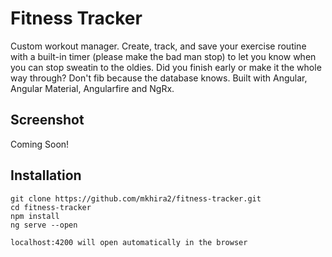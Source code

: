 # Fitness Tracker

Custom workout manager. Create, track, and save your exercise routine with a built-in timer (please make the bad man stop) to let you know when you can stop sweatin to the oldies. Did you finish early or make it the whole way through? Don't fib because the database knows. Built with Angular, Angular Material, Angularfire and NgRx.

## Screenshot
Coming Soon!
<!-- ![FitnessTracker](/src/assets/images/fitness-tracker.png) -->

## Installation

```
git clone https://github.com/mkhira2/fitness-tracker.git
cd fitness-tracker
npm install
ng serve --open

localhost:4200 will open automatically in the browser
```
